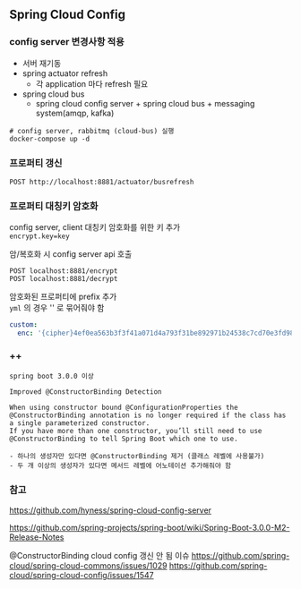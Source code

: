 ## Spring Cloud Config

### config server 변경사항 적용

- 서버 재기동
- spring actuator refresh
    - 각 application 마다 refresh 필요
- spring cloud bus
    - spring cloud config server + spring cloud bus + messaging system(amqp, kafka)

```
# config server, rabbitmq (cloud-bus) 실행
docker-compose up -d
```

### 프로퍼티 갱신
```
POST http://localhost:8881/actuator/busrefresh
```

### 프로퍼티 대칭키 암호화
config server, client 대칭키 암호화를 위한 키 추가<br/>
`encrypt.key=key`

암/복호화 시 config server api 호출
```
POST localhost:8881/encrypt
POST localhost:8881/decrypt
```

암호화된 프로퍼티에 prefix 추가<br/>
`yml` 의 경우 '' 로 묶어줘야 함
```yml
custom:
  enc: '{cipher}4ef0ea563b3f3f41a071d4a793f31be892971b24538c7cd70e3fd98c3a59afd6'
```

### ++
```
spring boot 3.0.0 이상 

Improved @ConstructorBinding Detection

When using constructor bound @ConfigurationProperties the @ConstructorBinding annotation is no longer required if the class has a single parameterized constructor. 
If you have more than one constructor, you’ll still need to use @ConstructorBinding to tell Spring Boot which one to use.

- 하나의 생성자만 있다면 @ConstructorBinding 제거 (클래스 레벨에 사용불가)
- 두 개 이상의 생성자가 있다면 메서드 레벨에 어노테이션 추가해줘야 함
```


### 참고

https://github.com/hyness/spring-cloud-config-server

https://github.com/spring-projects/spring-boot/wiki/Spring-Boot-3.0.0-M2-Release-Notes

@ConstructorBinding cloud config 갱신 안 됨 이슈
https://github.com/spring-cloud/spring-cloud-commons/issues/1029
https://github.com/spring-cloud/spring-cloud-config/issues/1547